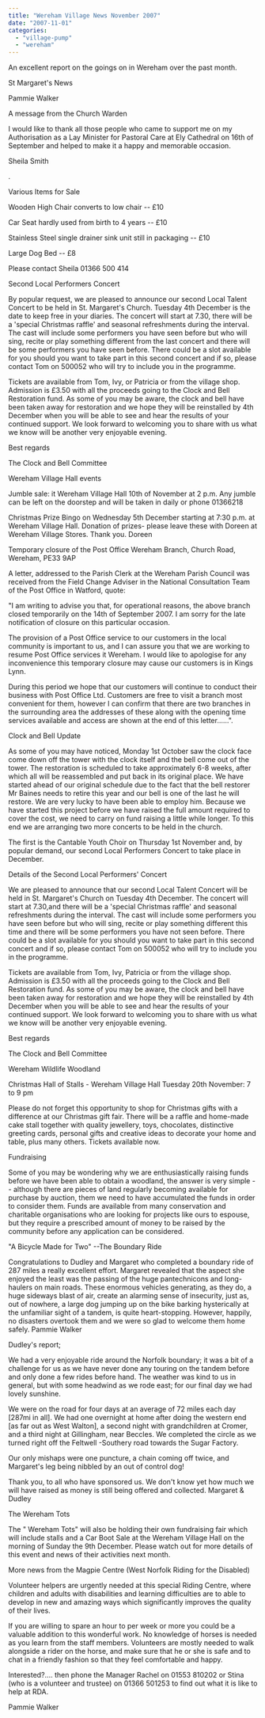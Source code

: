 ```yaml
---
title: "Wereham Village News November 2007"
date: "2007-11-01"
categories: 
  - "village-pump"
  - "wereham"
---
```


An excellent report on the goings on in Wereham over the past month.

St Margaret's News

Pammie Walker

A message from the Church Warden

I would like to thank all those people who came to support me on my Authorisation as a Lay Minister for Pastoral Care at Ely Cathedral on 16th of September and helped to make it a happy and memorable occasion.

Sheila Smith

.

Various Items for Sale

Wooden High Chair converts to low chair -- £10

Car Seat hardly used from birth to 4 years -- £10

Stainless Steel single drainer sink unit still in packaging -- £10

Large Dog Bed -- £8

Please contact Sheila 01366 500 414

Second Local Performers Concert

By popular request, we are pleased to announce our second Local Talent Concert to be held in St. Margaret's Church. Tuesday 4th December is the date to keep free in your diaries. The concert will start at 7.30, there will be a 'special Christmas raffle' and seasonal refreshments during the interval. The cast will include some performers you have seen before but who will sing, recite or play something different from the last concert and there will be some performers you have seen before. There could be a slot available for you should you want to take part in this second concert and if so, please contact Tom on 500052 who will try to include you in the programme.

Tickets are available from Tom, Ivy, or Patricia or from the village shop. Admission is £3.50 with all the proceeds going to the Clock and Bell Restoration fund. As some of you may be aware, the clock and bell have been taken away for restoration and we hope they will be reinstalled by 4th December when you will be able to see and hear the results of your continued support. We look forward to welcoming you to share with us what we know will be another very enjoyable evening.

Best regards

The Clock and Bell Committee

Wereham Village Hall events

Jumble sale: it Wereham Village Hall 10th of November at 2 p.m. Any jumble can be left on the doorstep and will be taken in daily or phone 01366218

Christmas Prize Bingo on Wednesday 5th December starting at 7:30 p.m. at Wereham Village Hall. Donation of prizes- please leave these with Doreen at Wereham Village Stores. Thank you. Doreen

Temporary closure of the Post Office Wereham Branch, Church Road, Wereham, PE33 9AP

A letter, addressed to the Parish Clerk at the Wereham Parish Council was received from the Field Change Adviser in the National Consultation Team of the Post Office in Watford, quote:

"I am writing to advise you that, for operational reasons, the above branch closed temporarily on the 14th of September 2007. I am sorry for the late notification of closure on this particular occasion.

The provision of a Post Office service to our customers in the local community is important to us, and I can assure you that we are working to resume Post Office services it Wereham. I would like to apologise for any inconvenience this temporary closure may cause our customers is in Kings Lynn.

During this period we hope that our customers will continue to conduct their business with Post Office Ltd. Customers are free to visit a branch most convenient for them, however I can confirm that there are two branches in the surrounding area the addresses of these along with the opening time services available and access are shown at the end of this letter......".

Clock and Bell Update

As some of you may have noticed, Monday 1st October saw the clock face come down off the tower with the clock itself and the bell come out of the tower. The restoration is scheduled to take approximately 6-8 weeks, after which all will be reassembled and put back in its original place. We have started ahead of our original schedule due to the fact that the bell restorer Mr Baines needs to retire this year and our bell is one of the last he will restore. We are very lucky to have been able to employ him. Because we have started this project before we have raised the full amount required to cover the cost, we need to carry on fund raising a little while longer. To this end we are arranging two more concerts to be held in the church.

The first is the Cantable Youth Choir on Thursday 1st November and, by popular demand, our second Local Performers Concert to take place in December.

Details of the Second Local Performers' Concert

We are pleased to announce that our second Local Talent Concert will be held in St. Margaret's Church on Tuesday 4th December. The concert will start at 7.30,and there will be a 'special Christmas raffle' and seasonal refreshments during the interval. The cast will include some performers you have seen before but who will sing, recite or play something different this time and there will be some performers you have not seen before. There could be a slot available for you should you want to take part in this second concert and if so, please contact Tom on 500052 who will try to include you in the programme.

Tickets are available from Tom, Ivy, Patricia or from the village shop. Admission is £3.50 with all the proceeds going to the Clock and Bell Restoration fund. As some of you may be aware, the clock and bell have been taken away for restoration and we hope they will be reinstalled by 4th December when you will be able to see and hear the results of your continued support. We look forward to welcoming you to share with us what we know will be another very enjoyable evening.

Best regards

The Clock and Bell Committee

Wereham Wildlife Woodland

Christmas Hall of Stalls - Wereham Village Hall Tuesday 20th November: 7 to 9 pm

Please do not forget this opportunity to shop for Christmas gifts with a difference at our Christmas gift fair. There will be a raffle and home-made cake stall together with quality jewellery, toys, chocolates, distinctive greeting cards, personal gifts and creative ideas to decorate your home and table, plus many others. Tickets available now.

Fundraising

Some of you may be wondering why we are enthusiastically raising funds before we have been able to obtain a woodland, the answer is very simple -- although there are pieces of land regularly becoming available for purchase by auction, them we need to have accumulated the funds in order to consider them. Funds are available from many conservation and charitable organisations who are looking for projects like ours to espouse, but they require a prescribed amount of money to be raised by the community before any application can be considered.

"A Bicycle Made for Two" --The Boundary Ride

Congratulations to Dudley and Margaret who completed a boundary ride of 287 miles a really excellent effort. Margaret revealed that the aspect she enjoyed the least was the passing of the huge pantechnicons and long- haulers on main roads. These enormous vehicles generating, as they do, a huge sideways blast of air, create an alarming sense of insecurity, just as, out of nowhere, a large dog jumping up on the bike barking hysterically at the unfamiliar sight of a tandem, is quite heart-stopping. However, happily, no disasters overtook them and we were so glad to welcome them home safely. Pammie Walker

Dudley's report;

We had a very enjoyable ride around the Norfolk boundary; it was a bit of a challenge for us as we have never done any touring on the tandem before and only done a few rides before hand. The weather was kind to us in general, but with some headwind as we rode east; for our final day we had lovely sunshine.

We were on the road for four days at an average of 72 miles each day \[287mi in all\]. We had one overnight at home after doing the western end \[as far out as West Walton\], a second night with grandchildren at Cromer, and a third night at Gillingham, near Beccles. We completed the circle as we turned right off the Feltwell -Southery road towards the Sugar Factory.

Our only mishaps were one puncture, a chain coming off twice, and Margaret's leg being nibbled by an out of control dog!

Thank you, to all who have sponsored us. We don't know yet how much we will have raised as money is still being offered and collected. Margaret & Dudley

The Wereham Tots

The " Wereham Tots" will also be holding their own fundraising fair which will include stalls and a Car Boot Sale at the Wereham Village Hall on the morning of Sunday the 9th December. Please watch out for more details of this event and news of their activities next month.

More news from the Magpie Centre (West Norfolk Riding for the Disabled)

Volunteer helpers are urgently needed at this special Riding Centre, where children and adults with disabilities and learning difficulties are to able to develop in new and amazing ways which significantly improves the quality of their lives.

If you are willing to spare an hour to per week or more you could be a valuable addition to this wonderful work. No knowledge of horses is needed as you learn from the staff members. Volunteers are mostly needed to walk alongside a rider on the horse, and make sure that he or she is safe and to chat in a friendly fashion so that they feel comfortable and happy.

Interested?.... then phone the Manager Rachel on 01553 810202 or Stina (who is a volunteer and trustee) on 01366 501253 to find out what it is like to help at RDA.

Pammie Walker
